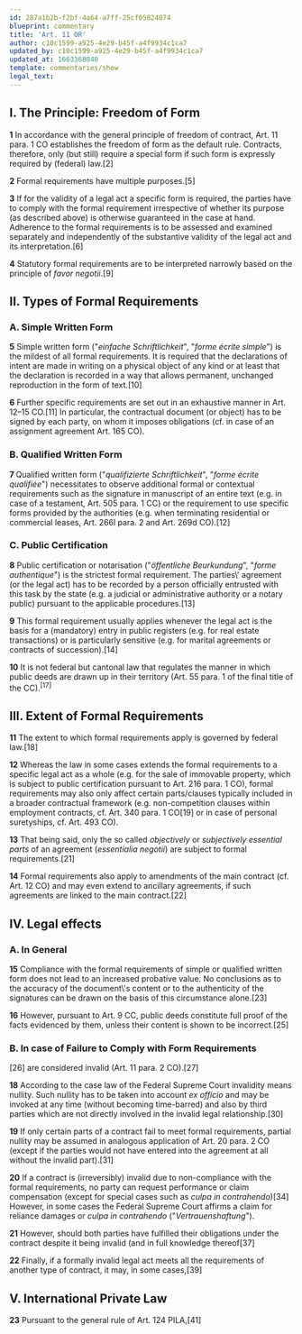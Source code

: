 ```yaml
---
id: 287a1b2b-f2bf-4a64-a7ff-25cf05824074
blueprint: commentary
title: 'Art. 11 OR'
author: c10c1599-a925-4e29-b45f-a4f9934c1ca7
updated_by: c10c1599-a925-4e29-b45f-a4f9934c1ca7
updated_at: 1663368040
template: commentaries/show
legal_text: 
---
```

<h2><strong>I. The Principle: Freedom of&nbsp;Form</strong></h2>
<p><strong>1</strong> In accordance with the general principle of freedom of contract, Art. 11 para. 1 CO establishes the freedom of form as the default rule. Contracts, therefore, only (but still) require a special form if such form is expressly required by (federal) law.<a>[2]</a></p>
<p><strong>2</strong> Formal requirements have multiple purposes.<a>[5]</a></p>
<p><strong>3</strong> If for the validity of a legal act a specific form is required, the parties have to comply with the formal requirement irrespective of whether its purpose (as described above) is otherwise guaranteed in the case at hand. Adherence to the formal requirements is to be assessed and examined separately and independently of the substantive validity of the legal act and its interpretation.<a>[6]</a></p>
<p><strong>4</strong> Statutory formal requirements are to be interpreted narrowly based on the principle of <em>favor negotii</em>.<a>[9]</a></p>
<h2><strong>II. Types of Formal Requirements</strong></h2>
<h3><strong>A. Simple Written Form</strong></h3>
<p><strong>5</strong> Simple written form ("<em>einfache Schriftlichkeit</em>", "<em>forme écrite simple</em>") is the mildest of all formal requirements. It is required that the declarations of intent are made in writing on a physical object of any kind or at least that the declaration is recorded in a way that allows permanent, unchanged reproduction in the form of text.<a>[10]</a></p>
<p><strong>6</strong> Further specific requirements are set out in an exhaustive manner in Art. 12–15 CO.<a>[11]</a> In particular, the contractual document (or object) has to be signed by each party, on whom it imposes obligations (cf. in case of an assignment agreement Art.&nbsp;165&nbsp;CO).</p>
<h3><strong>B. Qualified Written Form</strong></h3>
<p><strong>7 </strong>Qualified written form ("<em>qualifizierte Schriftlichkeit</em>", "<em>forme écrite qualifiée</em>") necessitates to observe additional formal or contextual requirements such as the signature in manuscript of an entire text (e.g. in case of a testament, Art.&nbsp;505 para.&nbsp;1 CC) or the requirement to use specific forms provided by the authorities (e.g. when terminating residential or commercial leases, Art.&nbsp;266l para.&nbsp;2 and Art.&nbsp;269d CO).<a>[12]</a></p>
<h3><strong>C. Public Certification</strong></h3>
<p><strong>8</strong> Public certification or notarisation ("<em>öffentliche Beurkundung</em>", "<em>forme authentique</em>") is the strictest formal requirement. The parties\' agreement (or the legal act) has to be recorded by a person officially entrusted with this task by the state (e.g. a judicial or administrative authority or a notary public) pursuant to the applicable procedures.<a>[13]</a></p>
<p><strong>9</strong> This formal requirement usually applies whenever the legal act is the basis for a (mandatory) entry in public registers (e.g. for real estate transactions) or is particularly sensitive (e.g. for marital agreements or contracts of succession).<a>[14]</a></p>
<p><strong>10</strong> It is not federal but cantonal law that regulates the manner in which public deeds are drawn up in their territory (Art.&nbsp;55 para.&nbsp;1 of the final title of the CC).<a><sup>[17]</sup></a></p>
<h2><strong>III. Extent of Formal Requirements&nbsp;</strong></h2>
<p><strong>11</strong> The extent to which formal requirements apply is governed by federal law.<a>[18]</a></p>
<p><strong>12</strong> Whereas the law in some cases extends the formal requirements to a specific legal act as a whole (e.g. for the sale of immovable property, which is subject to public certification pursuant to Art.&nbsp;216 para.&nbsp;1 CO), formal requirements may also only affect certain parts/clauses typically included in a broader contractual framework (e.g. non-competition clauses within employment contracts, cf.&nbsp;Art.&nbsp;340 para.&nbsp;1 CO<a>[19]</a> or in case of personal suretyships, cf.&nbsp;Art.&nbsp;493 CO).</p>
<p><strong>13</strong> That being said, only the so called <em>objectively</em> or <em>subjectively</em> <em>essential parts</em> of an agreement (<em>essentialia negotii</em>) are subject to formal requirements.<a>[21]</a></p>
<p><strong>14</strong> Formal requirements also apply to amendments of the main contract (cf. Art. 12 CO) and may even extend to ancillary agreements, if such agreements are linked to the main contract.<a>[22]</a></p>
<h2><strong>IV. Legal effects&nbsp;</strong></h2>
<h3><strong>A. In General</strong></h3>
<p><strong>15</strong> Compliance with the formal requirements of simple or qualified written form does not lead to an increased probative value. No conclusions as to the accuracy of the document\'s content or to the authenticity of the signatures can be drawn on the basis of this circumstance alone.<a>[23]</a></p>
<p><strong>16</strong> However, pursuant to Art.&nbsp;9 CC, public deeds constitute full proof of the facts evidenced by them, unless their content is shown to be incorrect.<a>[25]</a></p>
<h3><strong>B. In case of Failure to Comply with Form Requirements</strong></h3>
<p>[26]</a> are considered invalid (Art. 11 para. 2 CO).<a>[27]</a></p>
<p><strong>18</strong> According to the case law of the Federal Supreme Court invalidity means nullity. Such nullity has to be taken into account <em>ex officio </em>and may be invoked at any time (without becoming time-barred) and also by third parties which are not directly involved in the invalid legal relationship.<a>[30]</a></p>
<p><strong>19</strong> If only certain parts of a contract fail to meet formal requirements, partial nullity may be assumed in analogous application of Art.&nbsp;20 para.&nbsp;2 CO (except if the parties would not have entered into the agreement at all without the invalid part).<a>[31]</a></p>
<p><strong>20</strong> If a contract is (irreversibly) invalid due to non-compliance with the formal requirements, no party can request performance or claim compensation (except for special cases such as <em>culpa in contrahendo</em>)<a>[34]</a> However, in some cases the Federal Supreme Court affirms a claim for reliance damages or <em>culpa in contrahendo</em> ("<em>Vertrauenshaftung</em>").</p>
<p><strong>21</strong> However, should both parties have fulfilled their obligations under the contract despite it being invalid (and in full knowledge thereof<a>[37]</a></p>
<p><strong>22</strong> Finally, if a formally invalid legal act meets all the requirements of another type of contract, it may, in some cases,<a>[39]</a></p>
<h2><strong>V. International Private Law</strong></h2>
<p><strong>23</strong> Pursuant to the general rule of Art. 124 PILA,<a>[41]</a></p>